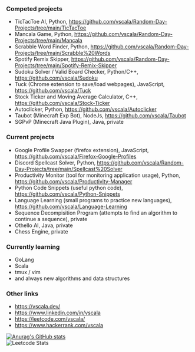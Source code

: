 ### Competed projects
 - TicTacToe AI, Python, https://github.com/vscala/Random-Day-Projects/tree/main/TicTacToe
 - Mancala Game, Python, https://github.com/vscala/Random-Day-Projects/tree/main/Mancala
 - Scrabble Word Finder, Python, https://github.com/vscala/Random-Day-Projects/tree/main/Scrabble%20Words
 - Spotify Remix Skipper, https://github.com/vscala/Random-Day-Projects/tree/main/Spotify-Remix-Skipper
 - Sudoku Solver / Valid Board Checker, Python/C++, https://github.com/vscala/Sudoku
 - Tuck (Chrome extension to save/load webpages), JavaScript, https://github.com/vscala/Tuck
 - Stock Ticker and Moving Average Calculator, C++, https://github.com/vscala/Stock-Ticker
 - Autoclicker, Python, https://github.com/vscala/Autoclicker
 - Taubot (Minecraft Exp Bot), NodeJs, https://github.com/vscala/Taubot
 - SGPvP (Minecraft Java Plugin), Java, private

### Current projects
 - Google Profile Swapper (firefox extension), JavaScript, https://github.com/vscala/Firefox-Google-Profiles
 - Discord Spellcast Solver, Python, https://github.com/vscala/Random-Day-Projects/tree/main/Spellcast%20Solver
 - Productivity Monitor (tool for monitoring application usage), Python, https://github.com/vscala/Productivity-Manager
 - Python Code Snippets (useful python code), https://github.com/vscala/Python-Snippets
 - Language Learning (small programs to practice new languages), https://github.com/vscala/Language-Learning
 - Sequence Decompisition Program (attempts to find an algorithm to continue a sequence), private
 - Othello AI, Java, private
 - Chess Engine, private

### Currently learning
 - GoLang
 - Scala
 - tmux / vim
 - and always new algorithms and data structures
 
### Other links
 - https://vscala.dev/
 - https://www.linkedin.com/in/vscala
 - https://leetcode.com/vscala/
 - https://www.hackerrank.com/vscala


[![Anurag's GitHub stats](https://github-readme-stats.vercel.app/api?username=vscala)](https://github.com/anuraghazra/github-readme-stats) <br>
![Leetcode Stats](https://leetcode.card.workers.dev/?username=vscala)
